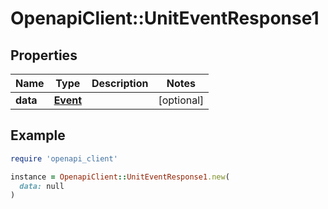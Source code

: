# OpenapiClient::UnitEventResponse1

## Properties

| Name | Type | Description | Notes |
| ---- | ---- | ----------- | ----- |
| **data** | [**Event**](Event.md) |  | [optional] |

## Example

```ruby
require 'openapi_client'

instance = OpenapiClient::UnitEventResponse1.new(
  data: null
)
```

